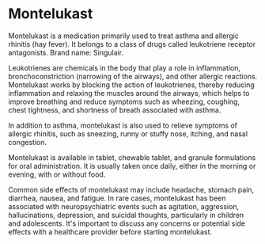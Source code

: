 <!--
source: gpt-3 + jph editing
brands: Singulair
tags: antihistamines medications
-->

# Montelukast

Montelukast is a medication primarily used to treat asthma and allergic rhinitis (hay fever). It belongs to a class of drugs called leukotriene receptor antagonists. Brand name: Singulair.

Leukotrienes are chemicals in the body that play a role in inflammation, bronchoconstriction (narrowing of the airways), and other allergic reactions. Montelukast works by blocking the action of leukotrienes, thereby reducing inflammation and relaxing the muscles around the airways, which helps to improve breathing and reduce symptoms such as wheezing, coughing, chest tightness, and shortness of breath associated with asthma.

In addition to asthma, montelukast is also used to relieve symptoms of allergic rhinitis, such as sneezing, runny or stuffy nose, itching, and nasal congestion.

Montelukast is available in tablet, chewable tablet, and granule formulations for oral administration. It is usually taken once daily, either in the morning or evening, with or without food.

Common side effects of montelukast may include headache, stomach pain, diarrhea, nausea, and fatigue. In rare cases, montelukast has been associated with neuropsychiatric events such as agitation, aggression, hallucinations, depression, and suicidal thoughts, particularly in children and adolescents. It's important to discuss any concerns or potential side effects with a healthcare provider before starting montelukast.
